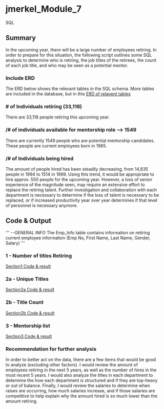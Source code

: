 # jmerkel_Module_7
SQL

## Summary
In the upcoming year, there will be a large number of employees retiring. In order to prepare for this situation, the following script outlines some SQL analysis to determine who is retiring, the job titles of the retirees, the count of each job title, and who may be seen as a potential mentor.

### Include ERD
The ERD below shows the relevant tables in the SQL schema. More tables are included in the database, but in this
[ERD of relavent tables](Visuals/schemaChallenge.png)

### \# of Individuals retiring (33,118)
There are 33,118 people retiring this upcoming year.

### /# of individuals available for mentorship role --> 1549
There are currently 1549 people who are potential mentorship candidates. These people are current employees born in 1965.


### /# of Individuals being hired
The amount of people hired has been steadily decreasing, from 14,835 people in 1994 to 1514 in 1999. Using this trend, it would be appropriate to hire approx. 550 people for the upcoming year. However, a loss of senior experience of the magnitude seen, may require an extensive effort to replace the retiring talent. Further investigation and collaboration with each department is necessary to determine if the loss of talent is necessary to be replaced, or if increased productivity year over year determines if that level of personnel is necessary anymore.


## Code & Output
'''
--GENERAL INFO
The Emp_Info table contains information on retiring current employee information (Emp No, First Name, Last Name, Gender, Salary)
'''

### 1 - Number of titles Retiring
[Section1 Code & result](Visuals/Section1.png)

### 2a - Unique Titles
[Section2a Code & result](Visuals/Section2a.png)

### 2b - Title Count
[Section2b Code & result](Visuals/Section2b.png)

### 3 - Mentorship list
[Section3 Code & result](Visuals/Section3.png)


### Recommendation for further analysis
In order to better act on the data, there are a few items that would be good to analyze (excluding other factors). I would review the amount of employees retiring in the next 5 years, as well as the number of hires in the most recent 5 years. I would also analyze the titles in each department to determine the how each department is structured and if they are top-heavy or out of balance. Finally, I would review the salaries to determine when raises are occurring, how much salaries increase, and if those salaries are competitive to help explain why the amount hired is so much lower than the amount retiring.
